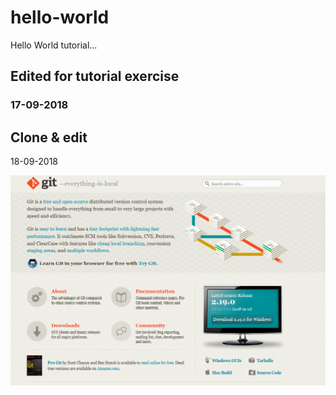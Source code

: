 # hello-world
Hello World tutorial...

## Edited for tutorial exercise

### 17-09-2018

## Clone & edit
18-09-2018

![Alt text](images/git.png?raw=true "Title")
